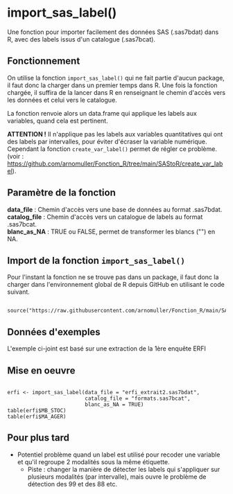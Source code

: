 # import_sas_label()

Une fonction pour importer facilement des données SAS (.sas7bdat) dans R, avec des labels issus d'un catalogue (.sas7bcat).



## Fonctionnement

On utilise la fonction `import_sas_label()` qui ne fait partie d'aucun package, il faut donc la charger dans un premier temps dans R. 
Une fois la fonction chargée, il suffira de la lancer dans R en renseignant le chemin d'accès vers les données et celui vers le catalogue.

La fonction renvoie alors un data.frame qui applique les labels aux variables, quand cela est pertinent.

**ATTENTION !**
Il n'applique pas les labels aux variables quantitatives qui ont des labels par intervalles, pour éviter d'écraser la variable numérique.
Cependant la fonction `create_var_label()`  permet de régler ce problème. (voir : <https://github.com/arnomuller/Fonction_R/tree/main/SAStoR/create_var_label>).




## Paramètre de la fonction

**data_file**    : Chemin d'accès vers une base de données au format .sas7bdat.                          
**catalog_file** : Chemin d'accès vers un catalogue de labels au format .sas7bcat.      
**blanc_as_NA**  : TRUE ou FALSE, permet de transformer les blancs ("") en NA. 


## Import de la fonction `import_sas_label()`

Pour l'instant la fonction ne se trouve pas dans un package, il faut donc la charger dans l'environnement global de R depuis GitHub en utilisant le code suivant.  

```{r filename="Import de la fonction depuis Github"}

source("https://raw.githubusercontent.com/arnomuller/Fonction_R/main/SAStoR/import_sas_label/fonction_import_sas_label.R")

```


## Données d'exemples

L'exemple ci-joint est basé sur une extraction de la 1ère enquête ERFI


## Mise en oeuvre


```{r }

erfi <- import_sas_label(data_file = "erfi_extrait2.sas7bdat", 
                         catalog_file = "formats.sas7bcat",
						 blanc_as_NA = TRUE)
table(erfi$MB_STOC)
table(erfi$MA_AGER)

```




## Pour plus tard

- Potentiel problème quand un label est utilisé pour recoder une variable et qu'il regroupe 2 modalités sous la même étiquette.
	- Piste : changer la manière de détecter les labels qui s'appliquer sur plusieurs modalités (par intervalle), mais ouvre le problème de détection des 99 et des 88 etc.

